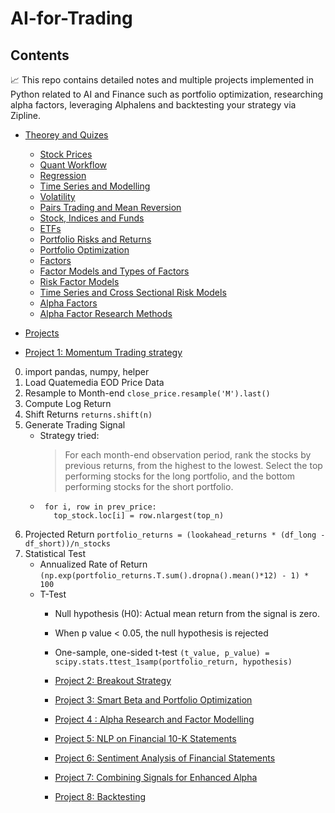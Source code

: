 # AI-for-Trading

## Contents
📈 This repo contains detailed notes and multiple projects implemented in Python related to AI and Finance such as portfolio optimization, researching alpha factors, leveraging Alphalens and backtesting your strategy via Zipline.

  * [Theorey and Quizes](https://github.com/hnotaconduit/AI-for-Trading/tree/master/Term%201/Theorey%20%26%20Quizes)
      * [Stock Prices](https://github.com/wayforwardmachine/AI-For-Trading/tree/update-script/Theorey%20%26%20Quizes/01.%20Stock%20Prices)
      * [Quant Workflow](https://github.com/notaconduit/AI-for-Trading/tree/master/Term%201/Theorey%20%26%20Quizes/02.%20Quant%20Workflow)
      * [Regression](https://github.com/notaconduit/AI-for-Trading/tree/master/Term%201/Theorey%20%26%20Quizes/03.%20Regression)
      * [Time Series and Modelling](https://github.com/notaconduit/AI-for-Trading/tree/master/Term%201/Theorey%20%26%20Quizes/04.%20Time%20Series%20Modelling)
      * [Volatility](https://github.com/notaconduit/AI-for-Trading/tree/master/Term%201/Theorey%20%26%20Quizes/05.%20Volatility)
      * [Pairs Trading and Mean Reversion](https://github.com/notaconduit/AI-for-Trading/tree/master/Term%201/Theorey%20%26%20Quizes/06.%20Pairs%20Trading%20and%20Mean%20Reversion)
      * [Stock, Indices and Funds](https://github.com/notaconduit/AI-for-Trading/tree/master/Term%201/Theorey%20%26%20Quizes/07.%20Stocks%2C%20Indices%20and%20Funds)
      * [ETFs](https://github.com/notaconduit/AI-for-Trading/tree/master/Term%201/Theorey%20%26%20Quizes/08.%20ETFs)
      * [Portfolio Risks and Returns](https://github.com/notaconduit/AI-for-Trading/tree/master/Term%201/Theorey%20%26%20Quizes/09.%20Portfolio%20Risks%20and%20Returns)
      * [Portfolio Optimization](https://github.com/notaconduit/AI-for-Trading/tree/master/Term%201/Theorey%20%26%20Quizes/10.%20Portfolio%20Optimization)
      * [Factors](https://github.com/notaconduit/AI-for-Trading/tree/master/Term%201/Theorey%20%26%20Quizes/11.%20Factors)
      * [Factor Models and Types of Factors](https://github.com/notaconduit/AI-for-Trading/tree/master/Term%201/Theorey%20%26%20Quizes/12.%20Factor%20Models%20and%20Types%20of%20Factors)
      * [Risk Factor Models](https://github.com/notaconduit/AI-for-Trading/tree/master/Term%201/Theorey%20%26%20Quizes/13.%20Risk%20Factor%20Models)
      * [Time Series and Cross Sectional Risk Models](https://github.com/notaconduit/AI-for-Trading/tree/master/Term%201/Theorey%20%26%20Quizes/14.%20Time%20Series%20and%20Cross%20Sectional%20Risk%20Models)
      * [Alpha Factors](https://github.com/notaconduit/AI-for-Trading/tree/master/Term%201/Theorey%20%26%20Quizes/15.%20Alpha%20Factors)
      * [Alpha Factor Research Methods](https://github.com/notaconduit/AI-for-Trading/tree/master/Term%201/Theorey%20%26%20Quizes/16.%20Alpha%20Factor%20Research%20Methods)
      
  * [Projects](https://github.com/notaconduit/AI-for-Trading/tree/master/Term%201/Projects)

   * [Project 1: Momentum Trading strategy](https://github.com/notaconduit/AI-for-Trading/tree/master/Term%201/Projects/Project%20-%201%20-%20Trading%20with%20Momentum)
0. import pandas, numpy, helper
1. Load Quatemedia EOD Price Data
2. Resample to Month-end `close_price.resample('M').last()`
3. Compute Log Return
4. Shift Returns `returns.shift(n)`
5. Generate Trading Signal
   * Strategy tried:
        > For each month-end observation period, rank the stocks by previous returns, from the highest to the lowest. Select the top performing stocks for the long portfolio, and the bottom performing stocks for the short portfolio.
   * ```
      for i, row in prev_price:
        top_stock.loc[i] = row.nlargest(top_n)
     ```
6. Projected Return `portfolio_returns = (lookahead_returns * (df_long - df_short))/n_stocks`
7. Statistical Test
   * Annualized Rate of Return `(np.exp(portfolio_returns.T.sum().dropna().mean()*12) - 1) * 100`
   * T-Test
     * Null hypothesis (H0): Actual mean return from the signal is zero.
     * When p value < 0.05, the null hypothesis is rejected
     * One-sample, one-sided t-test `(t_value, p_value) = scipy.stats.ttest_1samp(portfolio_return, hypothesis)`
      
      
      * [Project 2: Breakout Strategy](https://github.com/notaconduit/AI-for-Trading/tree/master/Term%201/Projects/Project%20-%202%20-%20Breakout%20%20Strategy)
      
      * [Project 3: Smart Beta and Portfolio Optimization](https://github.com/notaconduit/AI-for-Trading/tree/master/Term%201/Projects/Project%20-%203%20-%20Smart%20Beta%20and%20Portfolio%20Optimization)
      
      * [Project 4 : Alpha Research and Factor Modelling](https://github.com/notaconduit/AI-for-Trading/tree/master/Term%201/Projects/Project%20-%204%20-%20Alpha%20Research%20and%20Factor%20Modelling)
      
       * [Project 5: NLP on Financial 10-K Statements](https://github.com/notaconduit/AI-for-Trading/tree/master/Term%202/Projects/Project%20-%205%20-%20NLP%20on%20Financial%20Statements)
       
       * [Project 6: Sentiment Analysis of Financial Statements](https://github.com/notaconduit/AI-for-Trading/tree/master/Term%202/Projects/Project%20-%206%20-%20Sentiment%20Analysis%20on%20Financial%20Statements)
       
       * [Project 7: Combining Signals for Enhanced Alpha](https://github.com/notaconduit/AI-for-Trading/tree/master/Term%202/Projects/Project%20-%207%20-%20Combining%20Signals%20for%20Enhanced%20Alpha)
       
       * [Project 8: Backtesting](https://github.com/notaconduit/AI-for-Trading/tree/master/Term%202/Projects/Project%20-%208%20-%20Backtesting)
      
